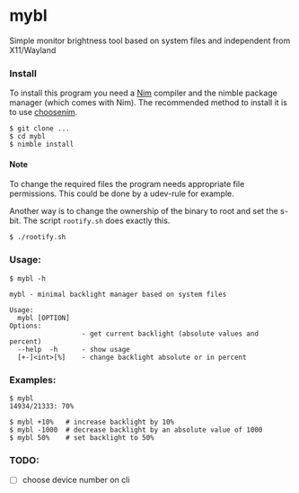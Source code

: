 # mybl
Simple monitor brightness tool based on system files and independent from X11/Wayland

### Install
To install this program you need a [Nim](https://github.com/nim-lang/Nim/) compiler and the nimble package manager (which comes with Nim).
The recommended method to install it is to use [choosenim](https://github.com/nim-lang/choosenim).
```
$ git clone ...
$ cd mybl
$ nimble install
```
#### Note
To change the required files the program needs appropriate file permissions.
This could be done by a udev-rule for example.

Another way is to change the ownership of the binary to root and set the s-bit.
The script `rootify.sh` does exactly this.
```
$ ./rootify.sh
```

### Usage:

```
$ mybl -h

mybl - minimal backlight manager based on system files

Usage:
  mybl [OPTION]
Options:
                  - get current backlight (absolute values and percent)
  --help  -h      - show usage
  [+-]<int>[%]    - change backlight absolute or in percent

```

### Examples:
```
$ mybl
14934/21333: 70%
```
```
$ mybl +10%   # increase backlight by 10%
$ mybl -1000  # decrease backlight by an absolute value of 1000
$ mybl 50%    # set backlight to 50%
```

### TODO:
 - [ ] choose device number on cli
